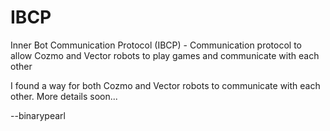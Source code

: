 # IBCP
Inner Bot Communication Protocol (IBCP) - Communication protocol to allow Cozmo and Vector robots to play games and communicate with each other

I found a way for both Cozmo and Vector robots to communicate with each other.  More details soon...

--binarypearl
